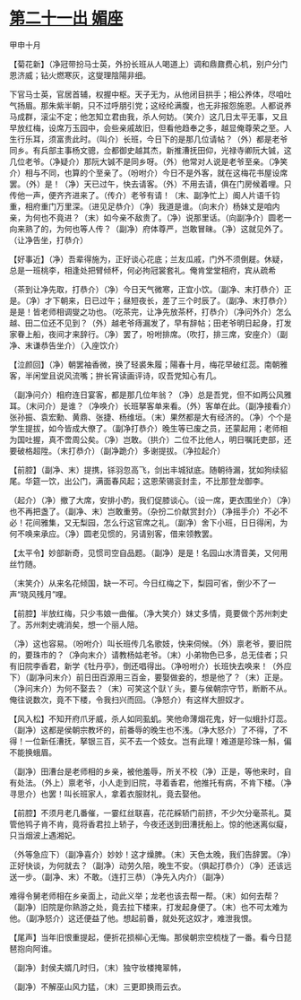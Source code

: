 # [第二十一出 媚座](http://www.sbkk88.com/mingzhu/gudaicn/taohuashan/200688.html)

甲申十月

【菊花新】（净冠带扮马士英，外扮长班从人喝道上）调和鼎鼐费心机，别户分门恩济威；钻火燃寒灰，这燮理陰陽非细。

下官马士英，官居首辅，权握中枢。天子无为，从他闭目拱手；相公养体，尽咱吐气扬眉。那朱紫半朝，只不过呼朋引党；这经纶满腹，也无非报怨施恩。人都说养马成群，滚尘不定；他怎知立君由我，杀人何妨。（笑介）这几日太平无事，又且早放红梅，设席万玉园中，会些亲戚故旧，但看他趋奉之多，越显俺尊荣之至。人生行乐耳，须富贵此时。（叫介）长班，今日下的是那几位请帖？（外）都是老爷同乡。有兵部主事杨文骢，佥都御史越其杰，新推漕抚田仰，光禄寺卿阮大铖，这几位老爷。（净疑介）那阮大铖不是同乡呀。（外）他常对人说是老爷至亲。（净笑介）相与不同，也算的个至亲了。（吩咐介）今日不是外客，就在这梅花书屋设席罢。（外）是！（净）天已过午，快去请客。（外）不用去请，俱在门房候着哩。只传他一声，便齐齐进来了。（传介）老爷有请！（末、副净忙上）阍人片语千钧重，相府重门万里深。（进见足恭介）（净）我道是谁。（向末介）杨妹丈是咱内亲，为何也不竟进？（末）如今亲不敌贵了。（净）说那里话。（向副净介）圆老一向来熟了的，为何也等人传？（副净）府体尊严，岂敢冒昧。（净）这就见外了。（让净告坐，打恭介）

【好事近】（净）吾辈得施为，正好谈心花底；兰友瓜戚，门外不须倒屣。休疑，总是一班桃李，相逢处把臂倾杯，何必拘冠裳套礼。俺肯堂堂相府，宾从疏希

（茶到让净先取，打恭介）（净）今日天气微寒，正宜小饮。（副净、末打恭介）正是。（净）才下朝来，日已过午；昼短夜长，差了三个时辰了。（副净、末打恭介）是是！皆老师相调燮之功也。（吃茶完，让净先放茶杯，打恭介）（净问外介）怎么越、田二位还不见到？（外）越老爷痔漏发了，早有辞帖；田老爷明日起身，打发家眷上船，夜间才来辞行。（净）罢了，吩咐排席。（吹打，排三席，安座介）（副净、末谦恭告坐介）（入座饮介）

【泣颜回】（净）朝罢袖香微，换了轻裘朱履；陽春十月，梅花早破红蕊。南朝雅客，半闲堂且说风流嘴；拚长宵读画评诗，叹吾党知心有几。

（副净问介）相府连日宴客，都是那几位年翁？（净）总是吾党，但不如两公风雅耳。（末问介）是谁？（净唤介）长班拏客单来看。（外）客单在此。（副净接看介）张孙振、袁宏勳、黄鼎、张捷、杨维垣。（末）果然都是大有经济的。（净）个个是学生提拔，如今皆成大僚了。（副净打恭介）晚生等已废之员，还蒙起用；老师相为国吐握，真不啻周公矣。（净）岂敢。（拱介）二位不比他人，明日嘱託吏部，还要破格超陞。（末打恭介）（副净跪介）多谢提拔。（净拉起介）

【前腔】（副净、末）提携，铩羽忽高飞，剑出丰城狱底。随朝待漏，犹如狗续貂尾。华筵一饮，出公门，满面春风起；这恩荣锡衮封圭，不比那登龙御李。

（起介）（净）撤了大席，安排小酌，我们促膝谈心。（设一席，更衣围坐介）（净）也不再把盏了。（副净、末）岂敢重劳。（杂扮二价献赏封介）（净摇手介）不必不必！花间雅集，又无梨园，怎么行这官席之礼。（副净）舍下小班，日日得闲，为何不唤来承应。（净）圆老见惯的，另请别客，借来领教罢。

【太平令】妙部新奇，见惯司空自品题。（副净）是是！名园山水清音美，又何用丝竹随。

（末笑介）从来名花倾国，缺一不可。今日红梅之下，梨园可省，倒少不了一声“晓风残月”哩。

【前腔】半放红梅，只少韦娘一曲催。（净大笑介）妹丈多情，竟要做个苏州刺史了。苏州刺史魂消矣，想一个丽人陪。

（净）这也容易。（吩咐介）叫长班传几名歌妓，快来伺候。（外）禀老爷，要旧院的，要珠市的？（净向末介）请教杨姑老爷。（末）小弟物色已多，总无佳者；只有旧院李香君，新学《牡丹亭》，倒还唱得出。（净吩咐介）长班快去唤来！（外应下）（副净问末介）前日田百源用三百金，要娶做妾的，想是他了？（末）正是。（净问末介）为何不娶去？（末）可笑这个獃丫头，要与侯朝宗守节，断断不从。俺往说数次，竟不下楼，令我扫兴而回。（净怒介）有这样大胆奴才。

【风入松】不知开府爪牙威，杀人如同虱虮。笑他命薄烟花鬼，好一似蛾扑灯蕊。（副净）这都是侯朝宗教坏的，前番辱的晚生也不浅。（净大怒介）了不得，了不得！一位新任漕抚，拏银三百，买不去一个妓女。岂有此理！难道是珍珠一斛，偏不能换蛾眉。

（副净）田漕台是老师相的乡亲，被他羞辱，所关不校（净）正是，等他来时，自有处法。（外上）禀老爷，小人走到旧院，寻着香君，他推托有病，不肯下楼。（净寻思介）也罢！叫长班家人，拿着衣服财礼，竟去娶他。

【前腔】不须月老几番催，一霎红丝联喜，花花綵轿门前挤，不少欠分毫茶礼。莫管他鸨子肯不肯，竟将香君拉上轿子，今夜还送到田漕抚船上。惊的他迷离似癡，只当烟波上遇湘妃。

（外等急应下）（副净喜介）妙妙！这才燥脾。（末）天色太晚，我们告辞罢。（净）正好快谈，为何就去？（副净）动劳久陪，晚生不安。（俱起打恭介）（净）还该远送一步。（副净、末）不敢。（连打三恭）（净先入内介）（副净）

难得令舅老师相在乡亲面上，动此义举；龙老也该去帮一帮。（末）如何去帮？（副净）旧院是你熟游之处，竟去拉下楼来，打发起身便了。（末）也不可太难为他。（副净怒介）这还便益了他。想起前番，就处死这奴才，难泄我恨。

【尾声】当年旧恨重提起，便折花损柳心无悔。那侯朝宗空梳栊了一番。看今日琵琶抱向阿谁。

（副净）封侯夫婿几时归，（末）独守妆楼掩翠帏，

（副净）不解巫山风力猛，（末）三更即换雨云衣。

